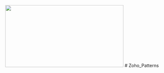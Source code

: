 <img src="https://user-images.githubusercontent.com/78891081/213744681-7ab6bd12-ac81-47b8-bf9d-d09647ca947d.png" width="377" height="200" />
# Zoho_Patterns
